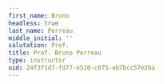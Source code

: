 ```yaml
---
first_name: Bruno
headless: true
last_name: Perreau
middle_initial: ''
salutation: Prof.
title: Prof. Bruno Perreau
type: instructor
uid: 24f3f1d7-fd77-e510-c075-eb7bcc57e2ba
---
```

